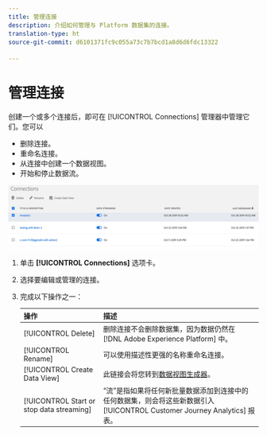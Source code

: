 ```yaml
---
title: 管理连接
description: 介绍如何管理与 Platform 数据集的连接。
translation-type: ht
source-git-commit: d6101371fc9c055a73c7b7bcd1a8d6d6fdc13322

---
```



# 管理连接

创建一个或多个连接后，即可在 [!UICONTROL Connections] 管理器中管理它们。您可以

* 删除连接。
* 重命名连接。
* 从连接中创建一个数据视图。
* 开始和停止数据流。

![连接管理器](assets/connections-manager.png)

1. 单击 **[!UICONTROL Connections]** 选项卡。

2. 选择要编辑或管理的连接。

3. 完成以下操作之一：

   | 操作 | 描述 |
   |---|---|
   | [!UICONTROL Delete] | 删除连接不会删除数据集，因为数据仍然在 [!DNL Adobe Experience Platform] 中。 |
   | [!UICONTROL Rename] | 可以使用描述性更强的名称重命名连接。 |
   | [!UICONTROL Create Data View] | 此链接会将您转到[数据视图生成器](/help/data-views/create-dataview.md)。 |
   | [!UICONTROL Start or stop data streaming] | “流”是指如果将任何新批量数据添加到连接中的任何数据集，则会将这些新数据引入 [!UICONTROL Customer Journey Analytics] 报表。 |


